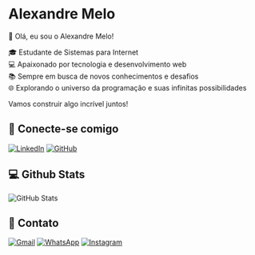 # Alexandre Melo

👋 Olá, eu sou o Alexandre Melo!

🎓 Estudante de Sistemas para Internet <br>
💻 Apaixonado por tecnologia e desenvolvimento web <br>
📚 Sempre em busca de novos conhecimentos e desafios <br>
🌐 Explorando o universo da programação e suas infinitas possibilidades <br>

Vamos construir algo incrível juntos!

## 🔗 Conecte-se comigo

[![LinkedIn](https://img.shields.io/badge/LinkedIn-0077B5?style=for-the-badge&logo=linkedin&logoColor=white)](https://www.linkedin.com/in/alexandre-melo-1b9118214/)
[![GitHub](https://img.shields.io/badge/GitHub-100000?style=for-the-badge&logo=github&logoColor=white)](https://github.com/AlexandreBMelo)

## 💻 Github Stats

![GitHub Stats](https://github-readme-stats.vercel.app/api?username=AlexandreBMelo&show_icons=true&theme=highcontrast&bg_color=00000000&locale=pt-br)

## 📲 Contato

[![Gmail](https://img.shields.io/badge/Gmail-333333?style=for-the-badge&logo=gmail&logoColor=red)](mailto:contato.alexandrebmelo@gmail.com)
[![WhatsApp](https://img.shields.io/badge/WhatsApp-25D366?style=for-the-badge&logo=whatsapp&logoColor=white)](https://wa.me/5575981649727)
[![Instagram](https://img.shields.io/badge/-Instagram-%23E4405F?style=for-the-badge&logo=instagram&logoColor=white)](https://www.instagram.com/alx.mlo/)
